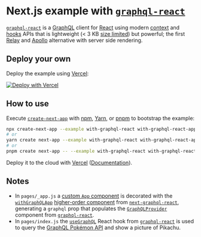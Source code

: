 # Next.js example with [`graphql-react`](https://github.com/jaydenseric/graphql-react)

[`graphql-react`](https://github.com/jaydenseric/graphql-react) is a [GraphQL](https://graphql.org) client for [React](https://reactjs.org) using modern [context](https://reactjs.org/docs/context) and [hooks](https://reactjs.org/docs/hooks-intro) APIs that is lightweight (&lt; 3 KB [size limited](https://github.com/ai/size-limit)) but powerful; the first [Relay](https://facebook.github.io/relay) and [Apollo](https://apollographql.com/docs/react) alternative with server side rendering.

## Deploy your own

Deploy the example using [Vercel](https://vercel.com?utm_source=github&utm_medium=readme&utm_campaign=next-example):

[![Deploy with Vercel](https://vercel.com/button)](https://vercel.com/new/git/external?repository-url=https://github.com/vercel/next.js/tree/canary/examples/with-graphql-react&project-name=with-graphql-react&repository-name=with-graphql-react)

## How to use

Execute [`create-next-app`](https://github.com/vercel/next.js/tree/canary/packages/create-next-app) with [npm](https://docs.npmjs.com/cli/init), [Yarn](https://yarnpkg.com/lang/en/docs/cli/create/), or [pnpm](https://pnpm.io) to bootstrap the example:

```bash
npx create-next-app --example with-graphql-react with-graphql-react-app
# or
yarn create next-app --example with-graphql-react with-graphql-react-app
# or
pnpm create next-app -- --example with-graphql-react with-graphql-react-app
```

Deploy it to the cloud with [Vercel](https://vercel.com/new?utm_source=github&utm_medium=readme&utm_campaign=next-example) ([Documentation](https://nextjs.org/docs/deployment)).

## Notes

- In `pages/_app.js` a [custom `App` component](https://github.com/vercel/next.js#custom-app) is decorated with the [`withGraphQLApp`](https://github.com/jaydenseric/next-graphql-react/#function-withgraphqlapp) [higher-order component](https://reactjs.org/docs/higher-order-components) from [`next-graphql-react`](https://github.com/jaydenseric/next-graphql-react), generating a `graphql` prop that populates the [`GraphQLProvider`](https://github.com/jaydenseric/graphql-react#function-graphqlprovider) component from [`graphql-react`](https://github.com/jaydenseric/graphql-react).
- In `pages/index.js` the [`useGraphQL`](https://github.com/jaydenseric/graphql-react#function-usegraphql) React hook from [`graphql-react`](https://github.com/jaydenseric/graphql-react) is used to query the [GraphQL Pokémon API](https://github.com/lucasbento/graphql-pokemon) and show a picture of Pikachu.
